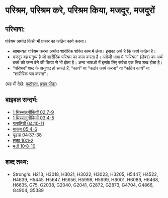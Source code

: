 # परिश्रम, परिश्रम करे, परिश्रम किया, मजदूर, मजदूरों #

## परिभाषा: ##

परिश्रम अर्थात किसी भी प्रकार का कठिन कार्य करना।

* सामान्यतः परिश्रम करना अर्थात शारीरिक शक्ति काम में लेना। इसका अर्थ है कि कार्य कठिन है।
* मजदूर वह मनुष्य है जो शारीरिक परिश्रम का काम करता है।
अंग्रेजी भाषा में “परिश्रम” (लेबर) का अर्थ बच्चे को जन्म देने की क्रिया से भी होता है। अन्य भाषाओं में इसके लिए सर्वथा एक भिन्न शब्द होता है।
* “परिश्रम” शब्द के अनुवाद हो सकते हैं, “कार्य” या “कठोर कार्य करना” या “कठिन कार्य” या “शारीरिक श्रम करना”।

(यह भी देखें: [कठोरता](../other/hard.md), [प्रसव पीड़ा](../other/laborpains.md))

## बाइबल सन्दर्भ: ##

* [1 थिस्सलुनीकियों 02:7-9](rc://en/tn/help/1th/02/07)
* [1 थिस्सलुनीकियों 03:4-5](rc://en/tn/help/1th/03/04)
* [गलातियों 04:10-11](rc://en/tn/help/gal/04/10)
* [याकूब 05:4-6](rc://en/tn/help/jas/05/04)
* [यूहन्ना 04:37-38](rc://en/tn/help/jhn/04/37)
* [लूका 10:1-2](rc://en/tn/help/luk/10/01)
* [मत्ती 10:8-10](rc://en/tn/help/mat/10/08)

## शब्द तथ्य: ##

* Strong's: H213, H3018, H3021, H3022, H3023, H3205, H5447, H4522, H4639, H5445, H5647, H5656, H5998, H5999, H6001, H6089, H6468, H6635, G75, G2038, G2040, G2041, G2872, G2873, G4704, G4866, G4904, G5389
